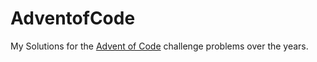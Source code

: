 # AdventofCode
My Solutions for the [Advent of Code](https://www.adventofcode.com) challenge problems over the years.